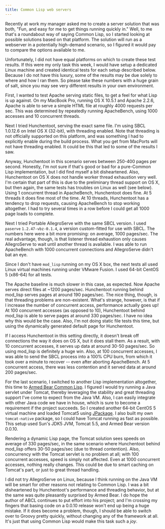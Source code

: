 ```yaml
---
title: Common Lisp web servers
---
```


Recently at work my manager asked me to create a server solution that was both, "Fun, and easy for me to get things running quickly in."  Well, to me that's a roundabout way of saying Common Lisp, so I started looking at possible solutions based on that platform.  The solution will run as a webserver in a potentially high-demand scenario, so I figured it would pay to compare the options available to me.

<!--more-->
Unfortunately, I did not have equal platforms on which to create these test results.  If this were my only task this week, I would have setup a dedicated Linux machine and created identical tests for each setup described below.  Because I do not have this luxury, some of the results may be due solely to where and how I ran them.  So please take these numbers with a huge grain of salt, since you may see very different results in your own environment.

First, I wanted to test Apache serving static files, to get a feel for what Lisp is up against.  On my MacBook Pro, running OS X 10.5.1 and Apache 2.2.6, Apache is able to serve a simple HTML file at roughly 4000 requests per sec.  This was determined by repeatedly running ApacheBench, using 1000 accesses and 10 concurrent threads.

Next I tried Hunchentoot, serving the exact same file.  I'm using SBCL 1.0.12.6 on Intel OS X (32-bit), with threading enabled.  Note that threading is not officially supported on this platform, and was something I had to explicitly enable during the build process.  What you get from MacPorts will not have threading enabled.  It could be this that led to some of the results I saw.

Anyway, Hunchentoot in this scenario serves between 250-400 pages per second.  Honestly, I'm not sure if that's good or bad for a pure-Common Lisp implementation, but I did find myself a bit disheartened.  Also, Hunchentoot on OS X does not handle worker thread exhaustion very well.  I'm certain that part of this is due to the preliminary thread support on OS X, but then again, the same tests has troubles on Linux as well (see below).  Using 1 concurrent thread in ApacheBench, Hunchentoot does fine.  At 5 threads it does fine most of the time.  At 10 threads, Hunchentoot has a tendency to drop requests, causing ApacheBench to stop working altogether.  I had to try several times in a row before I could get all 1000 page loads to complete.

Next I tried Portable AllegroServe with the same SBCL version.  I used `paserve` `1.2.47-vbz-0.1.4`, a version custom-fitted for use with SBCL.  The numbers here were a bit more promising: on average, 1000 pages/sec.  The real advantage, though, is that listener thread exhaustion only causes AllegroServe to wait until another thread is available.  I was able to run ApacheBench with 1000 concurrent connections and AllegroServe didn't bat an eye.

Since I don't have `mod_lisp` running on my OS X box, the next tests all used Linux virtual machines running under VMware Fusion.  I used 64-bit CentOS 5 (x86-64) for all tests.

The Apache baseline is much slower in this case, as expected.  Now Apache serves direct files at ~1200 pages/sec.  Hunchentoot running behind mod_lisp serves pages at around 190 pages/sec.  The nice thing, though, is that threading problems are non-existent.  What's strange, however, is that if I increase the number of concurrent access, performance actually goes up!  At 100 concurrent accesses (as opposed to 10), Hunchentoot behind mod_lisp is able to serve pages at around 330 pages/sec.  I have no idea why this would be the case.  Also, I'm not doing static file tests this time, but using the dynamically generated default page for Hunchentoot.

If I access Hunchentoot in this setting directly, it doesn't break off connections the way it does on OS X, but it does stall them.  As a result, with 10 concurrent accesses, it serves up data at around 30-50 pages/sec.  So using mod_lisp is definitely a huge win.  Also, at 100 concurrent accesses, I was able to send the SBCL process into a 100% CPU burn, from which it took over a minute to recover -- even after aborting ApacheBench.  At 5 concurrent access, there was less contention and it served data at around 200 pages/sec.

For the last scenario, I switched to another Lisp implementation altogether, this time to [Armed Bear Common Lisp][].  I figured I would try running a Java servlet under Tomcat, thereby leveraging the stability and great threading support I've come to expect from the Java VM.  Also, I can easily integrate with other Java code we have in house, which is sure to become a requirement if the project succeeds.  So I created another 64-bit CentOS 5 virtual machine and loaded Tomcat5 using [JPackage][].  I also built my own `tomcat-native` package, so I could have Tomcat running as fast as possible.  This setup used Sun's JDK5 JVM, Tomcat 5.5, and Armed Bear version 0.0.10.

Rendering a dynamic Lisp page, the Tomcat solution sees speeds on average of 330 pages/sec, in the same scenario where Hunchentoot behind mod_lisp offers 30-50 pages/sec (due to thread contention).  Also, concurrency with the Tomcat servlet is no problem at all; with 100 concurrent accesses, speed is simply not affected.  Even at 1000 concurrent accesses, nothing really changes.  This could be due to smart caching on Tomcat's part, or just to great thread handling.

I did not try AllegroServe on Linux, because I think running on the Java VM will be smart for other reasons not relating to Common Lisp.  I was a bit disheartened by Hunchentoot's performance and threading behavior, but at the same was quite pleasantly surprised by Armed Bear.  I do hope the author of ABCL continues to put effort into his project; and I'm crossing my fingers that basing code on a 0.0.10 release won't end up being a huge mistake.  If it does become a problem, though, I should be able to switch over to Groovy pretty quickly, without changing any of the framework at all.  It's just that using Common Lisp would make this task such a *joy*.

[Armed Bear Common Lisp]: http://armedbear.org/abcl.html
[JPackage]: http://jpackage.org

